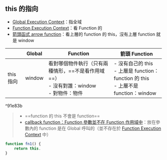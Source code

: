 ## this 的指向
- [Global Execution Context](Global%20Execution%20Context.md)：指全域
- [Function Execution Context](Function%20Execution%20Context.md)：看 Function 的 
- [箭頭函式 arrow function](箭頭函式%20arrow%20function.md)：看上層的 function 的 this，沒有上層 function 就是 window

|           |Global| Function |箭頭 Function|
| --------- | ---- |-|-|
| this 指向 | window |看對哪個物件執行（只有兩種情形，==不是看作用域==）<br>- 沒有對誰：window<br>- 對物件：物件<br>|- 沒有自己的 this<br>- 上層是 function： function 的 this<br>- 上層不是 function：window|

^91e83b

> - ==function 的 this 不會是 function==
> - [callback function：Function 參數並不在 Function 作用域中](callback%20function：Function%20參數並不在%20Function%20作用域中.md)：放在參數內的 function 是在 Global 呼叫的（並不存在於 [Function Execution Context](Function%20Execution%20Context.md) 中）
```js
function fn1() {
	return this.
}
```
